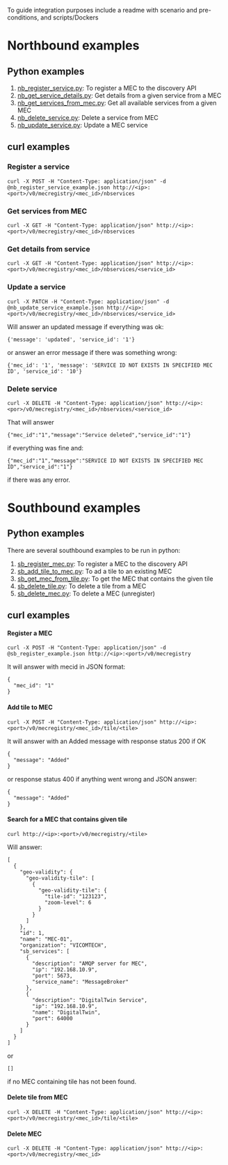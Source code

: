 To guide integration purposes include a readme with scenario and pre-conditions, and scripts/Dockers

# Northbound examples

## Python examples

1. [nb_register_service.py](nb_register_service.py): To register a MEC to the discovery API
2. [nb_get_service_details.py](nb_get_service_details.py): Get details from a given service from a MEC
3. [nb_get_services_from_mec.py](nb_get_services_from_mec.py): Get all available services from a given MEC
4. [nb_delete_service.py](nb_delete_service.py): Delete a service from MEC
5. [nb_update_service.py](nb_update_service.py): Update a MEC service 

## curl examples

### Register a service

```
curl -X POST -H "Content-Type: application/json" -d @nb_register_service_example.json http://<ip>:<port>/v0/mecregistry/<mec_id>/nbservices
```



### Get services from MEC
```
curl -X GET -H "Content-Type: application/json" http://<ip>:<port>/v0/mecregistry/<mec_id>/nbservices
```

### Get details from service
```
curl -X GET -H "Content-Type: application/json" http://<ip>:<port>/v0/mecregistry/<mec_id>/nbservices/<service_id>
```

### Update a service 

```
curl -X PATCH -H "Content-Type: application/json" -d @nb_update_service_example.json http://<ip>:<port>/v0/mecregistry/<mec_id>/nbservices/<service_id>
```
Will answer an updated message if everything was ok:

```
{'message': 'updated', 'service_id': '1'}
```

or answer an error message  if there was something wrong:

```
{'mec_id': '1', 'message': 'SERVICE ID NOT EXISTS IN SPECIFIED MEC ID', 'service_id': '10'}
```

### Delete service
```
curl -X DELETE -H "Content-Type: application/json" http://<ip>:<por>/v0/mecregistry/<mec_id>/nbservices/<service_id>
```

That will answer 
```
{"mec_id":"1","message":"Service deleted","service_id":"1"}
```

if everything was fine and:

```
{"mec_id":"1","message":"SERVICE ID NOT EXISTS IN SPECIFIED MEC ID","service_id":"1"}
```

if there was any error.

# Southbound examples

## Python examples
There are several southbound examples to be run in python:

1. [sb_register_mec.py](sb_register_mec.py): To register a MEC to the discovery API
2. [sb_add_tile_to_mec.py](sb_add_tile_to_mec.py): To ad a tile to an existing MEC
3. [sb_get_mec_from_tile.py](sb_get_mec_from_tile.py): To get the MEC that contains the given tile
4. [sb_delete_tile.py](sb_delete_tile.py): To delete a tile from a MEC
5. [sb_delete_mec.py](sb_delete_mec.py): To delete a MEC (unregister)

## curl examples

#### Register a MEC

```
curl -X POST -H "Content-Type: application/json" -d @sb_register_example.json http://<ip>:<port>/v0/mecregistry
```

It will answer with mecid in JSON format:

```
{
  "mec_id": "1"
}
``` 

#### Add tile to MEC 

```
curl -X POST -H "Content-Type: application/json" http://<ip>:<port>/v0/mecregistry/<mec_id>/tile/<tile>
```
It will answer with an Added message with response status 200 if OK
```
{
  "message": "Added"
}
```

or  response status 400 if anything went wrong and JSON answer:
```
{
  "message": "Added"
}
```

#### Search for a MEC that contains given tile

```
curl http://<ip>:<port>/v0/mecregistry/<tile>
```

Will answer:
```
[
  {
    "geo-validity": {
      "geo-validity-tile": [
        {
          "geo-validity-tile": {
            "tile-id": "123123",
            "zoom-level": 6
          }
        }
      ]
    },
    "id": 1,
    "name": "MEC-01",
    "organization": "VICOMTECH",
    "sb_services": [
      {
        "description": "AMQP server for MEC",
        "ip": "192.168.10.9",
        "port": 5673,
        "service_name": "MessageBroker"
      },
      {
        "description": "DigitalTwin Service",
        "ip": "192.168.10.9",
        "name": "DigitalTwin",
        "port": 64000
      }
    ]
  }
]
```
or

```
[]
```
 if no MEC containing tile has not been found.



#### Delete tile from MEC

```
curl -X DELETE -H "Content-Type: application/json" http://<ip>:<port>/v0/mecregistry/<mec_id>/tile/<tile>
```

#### Delete MEC

```
curl -X DELETE -H "Content-Type: application/json" http://<ip>:<port>/v0/mecregistry/<mec_id>
```






